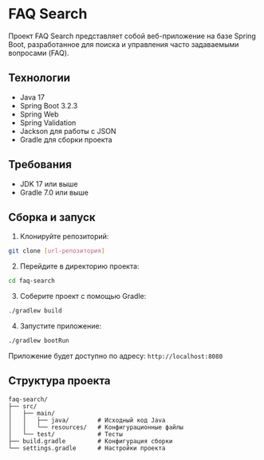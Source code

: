 # FAQ Search

Проект FAQ Search представляет собой веб-приложение на базе Spring Boot, разработанное для поиска и управления часто задаваемыми вопросами (FAQ).

## Технологии

- Java 17
- Spring Boot 3.2.3
- Spring Web
- Spring Validation
- Jackson для работы с JSON
- Gradle для сборки проекта

## Требования

- JDK 17 или выше
- Gradle 7.0 или выше

## Сборка и запуск

1. Клонируйте репозиторий:
```bash
git clone [url-репозитория]
```

2. Перейдите в директорию проекта:
```bash
cd faq-search
```

3. Соберите проект с помощью Gradle:
```bash
./gradlew build
```

4. Запустите приложение:
```bash
./gradlew bootRun
```

Приложение будет доступно по адресу: `http://localhost:8080`

## Структура проекта

```
faq-search/
├── src/
│   ├── main/
│   │   ├── java/        # Исходный код Java
│   │   └── resources/   # Конфигурационные файлы
│   └── test/            # Тесты
├── build.gradle         # Конфигурация сборки
└── settings.gradle      # Настройки проекта
```
